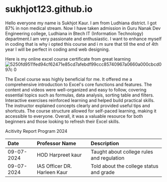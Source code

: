 # sukhjot123.github.io

Hello everyone my name is Sukhjot Kaur. I am from Ludhiana district. I got 87% in non medical stream. Now I have taken admission in Guru Nanak Dev Engineering college, Ludhiana in Btech IT (Information Technology) department.I am very passionate and enthusiastic. I want to enhance myself in coding that is why i opted this course and i m sure that till the end of 4th year I will be perfect in coding amd web designing.


Here is my online excel course certificate from great learning 
![5250fd9511fed94cf62471e85cd7afebdf99ccc85740967a0660a000cbcd097c 0](https://github.com/user-attachments/assets/f43d4831-3038-456c-8a20-bee6e72b7476)

The Excel course was highly beneficial for me. It  offered me a comprehensive introduction to Excel's core functions and features. The content and videos were well-organized and easy to follow, covering essential topics such as formulas, data analysis, sorting table and filters. Interactive exercises reinforced learning and helped build practical skills. The instructor explained concepts clearly and provided useful tips and shortcuts. The course structure allowed for self-paced learning, making it accessible to everyone. Overall, it was a valuable resource for both beginners and those looking to refresh their Excel skills.

Acitivity Report Program 2024

| Date | Professor Name | Description |
| :- | :- | :- |
| 09-07-2024 | HOD Harpreet kaur | Taught about college rules and regulation |
| 09-07-2024 | IAS Officer DR. Harleen Kaur | Told about the college status and grade |
